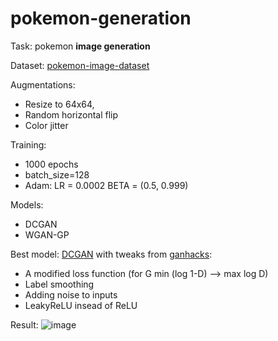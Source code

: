 # pokemon-generation

Task: pokemon __image generation__

Dataset: [pokemon-image-dataset](https://www.kaggle.com/datasets/hlrhegemony/pokemon-image-dataset)

Augmentations:

- Resize to 64x64,
- Random horizontal flip
- Color jitter

Training:

- 1000 epochs
- batch_size=128
- Adam: LR = 0.0002 BETA = (0.5, 0.999)

Models:

- DCGAN
- WGAN-GP

Best model: [DCGAN](https://github.com/searayeah/pokemon-generation/blob/main/DCGAN-final.ipynb) with tweaks from [ganhacks](https://github.com/soumith/ganhacks):

- A modified loss function (for G min (log 1-D) --> max log D)
- Label smoothing
- Adding noise to inputs
- LeakyReLU insead of ReLU

Result:
![image](https://user-images.githubusercontent.com/57370975/227232357-c3a40efe-af1f-4aa5-ab9a-e9ad8e215b70.png)
